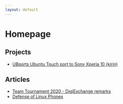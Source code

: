 ```yaml
---
layout: default
---
```


# Homepage

## Projects

* [UBports Ubuntu Touch port to Sony Xperia 10 (kirin)](kirin-ubports-docs)

## Articles

* [Team Tournament 2020 - DigiExchange remarks](digiexchange-2020)
* [Defense of Linux Phones](linux-phones-defense)

